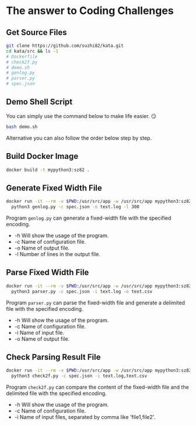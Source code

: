 # The answer to Coding Challenges

## Get Source Files
~~~bash
git clone https://github.com/suzhi82/kata.git
cd kata/src && ls -1
# Dockerfile
# check2f.py
# demo.sh
# genlog.py
# parser.py
# spec.json
~~~


## Demo Shell Script
You can simply use the command below to make life easier.​ :smirk:
~~~bash
bash demo.sh
~~~
Alternative you can also follow the order below step by step.


## Build Docker Image
~~~bash
docker build -t mypython3:sz82 .
~~~


## Generate Fixed Width File
~~~bash
docker run -it --rm -v $PWD:/usr/src/app -w /usr/src/app mypython3:sz82 \
  python3 genlog.py -c spec.json -o text.log -l 300

~~~
Program `genlog.py` can generate a fixed-width file with the specified encoding.
- -h Will show the usage of the program.
- -c Name of configuration file.
- -o Name of output file.
- -l Number of lines in the output file. 


## Parse Fixed Width File
~~~bash
docker run -it --rm -v $PWD:/usr/src/app -w /usr/src/app mypython3:sz82 \
  python3 parser.py -c spec.json -i text.log -o text.csv

~~~
Program `parser.py` can parse the fixed-width file and generate a delimited file with the specified encoding.
- -h Will show the usage of the program.
- -c Name of configuration file.
- -i Name of input file.
- -o Name of output file.


## Check Parsing Result File
~~~bash
docker run -it --rm -v $PWD:/usr/src/app -w /usr/src/app mypython3:sz82 \
  python3 check2f.py -c spec.json -i text.log,text.csv

~~~
Program `check2f.py` can compare the content of the fixed-width file and the delimited file with the specified encoding.
- -h Will show the usage of the program.
- -c Name of configuration file.
- -i Name of input files, separated by comma like 'file1,file2'.


